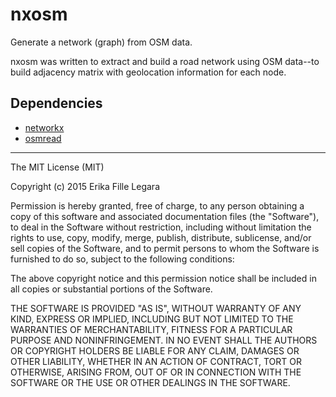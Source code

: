 # nxosm
Generate a network (graph) from OSM data.

nxosm was written to extract and build a road network using OSM data--to build adjacency matrix with geolocation information for each node.

## Dependencies
- [networkx](https://networkx.github.io/) 
- [osmread](http://github.com/dezhin/osmread)

--- 
The MIT License (MIT)

Copyright (c) 2015 Erika Fille Legara

Permission is hereby granted, free of charge, to any person obtaining a copy
of this software and associated documentation files (the "Software"), to deal
in the Software without restriction, including without limitation the rights
to use, copy, modify, merge, publish, distribute, sublicense, and/or sell
copies of the Software, and to permit persons to whom the Software is
furnished to do so, subject to the following conditions:

The above copyright notice and this permission notice shall be included in all
copies or substantial portions of the Software.

THE SOFTWARE IS PROVIDED "AS IS", WITHOUT WARRANTY OF ANY KIND, EXPRESS OR
IMPLIED, INCLUDING BUT NOT LIMITED TO THE WARRANTIES OF MERCHANTABILITY,
FITNESS FOR A PARTICULAR PURPOSE AND NONINFRINGEMENT. IN NO EVENT SHALL THE
AUTHORS OR COPYRIGHT HOLDERS BE LIABLE FOR ANY CLAIM, DAMAGES OR OTHER
LIABILITY, WHETHER IN AN ACTION OF CONTRACT, TORT OR OTHERWISE, ARISING FROM,
OUT OF OR IN CONNECTION WITH THE SOFTWARE OR THE USE OR OTHER DEALINGS IN THE
SOFTWARE.


